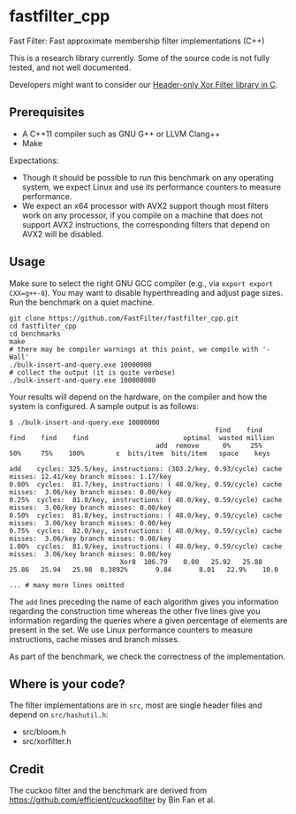 # fastfilter_cpp

Fast Filter: Fast approximate membership filter implementations (C++)

This is a research library currently. Some of the source code is not fully tested, and not well documented. 

Developers might want to consider our [Header-only Xor Filter library in C](https://github.com/FastFilter/xor_singleheader/).

## Prerequisites

- A  C++11 compiler such as GNU G++ or LLVM Clang++
- Make 

Expectations:

- Though it should be possible to run this benchmark on any operating system, we expect Linux and use its performance counters to measure performance.
- We expect an x64 processor with AVX2 support though most filters work on any processor, if you compile on a machine that does not support AVX2 instructions, the corresponding filters that depend on AVX2 will be disabled.

## Usage


Make sure to select the right GNU GCC compiler (e.g., via `export export CXX=g++-8`).
You may want to disable hyperthreading and adjust page sizes. Run the benchmark 
on a quiet machine.


```
git clone https://github.com/FastFilter/fastfilter_cpp.git
cd fastfilter_cpp
cd benchmarks
make
# there may be compiler warnings at this point, we compile with '-Wall'
./bulk-insert-and-query.exe 10000000
# collect the output (it is quite verbose)
./bulk-insert-and-query.exe 100000000
```

Your results will depend on the hardware, on the compiler and how the system is configured. A sample output is as follows:

```
$ ./bulk-insert-and-query.exe 10000000
                                                    find    find    find    find    find                        optimal  wasted million
                                     add  remove      0%     25%     50%     75%    100%        ε  bits/item  bits/item   space    keys

add    cycles: 325.5/key, instructions: (303.2/key, 0.93/cycle) cache misses: 12.41/key branch misses: 1.17/key
0.00%  cycles:  81.7/key, instructions: ( 48.0/key, 0.59/cycle) cache misses:  3.06/key branch misses: 0.00/key
0.25%  cycles:  81.8/key, instructions: ( 48.0/key, 0.59/cycle) cache misses:  3.06/key branch misses: 0.00/key
0.50%  cycles:  81.8/key, instructions: ( 48.0/key, 0.59/cycle) cache misses:  3.06/key branch misses: 0.00/key
0.75%  cycles:  82.0/key, instructions: ( 48.0/key, 0.59/cycle) cache misses:  3.06/key branch misses: 0.00/key
1.00%  cycles:  81.9/key, instructions: ( 48.0/key, 0.59/cycle) cache misses:  3.06/key branch misses: 0.00/key
                            Xor8  106.79    0.00   25.92   25.88   25.86   25.94   25.98  0.3892%       9.84       8.01   22.9%    10.0
                            
... # many more lines omitted
```

The `add` lines preceding the name of each algorithm gives you information regarding the construction time whereas
the other five lines give you information regarding the queries where a given percentage of elements are present
in the set. We use Linux performance counters to measure instructions, cache misses and branch misses.

As part of the benchmark, we check the correctness of the implementation.


## Where is your code?

The filter implementations are in `src`, most are single header files and depend on `src/hashutil.h`:

* src/bloom.h
* src/xorfilter.h

## Credit

The cuckoo filter and the benchmark are derived from https://github.com/efficient/cuckoofilter by Bin Fan et al.
